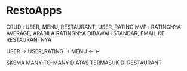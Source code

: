 # RestoApps

CRUD : USER, MENU, RESTAURANT, USER_RATING 
MVP : RATINGNYA AVERAGE, APABILA RATINGNYA DIBAWAH STANDAR, EMAIL KE RESTAURANTNYA 

USER -> USER_RATING -> MENU
     <-             <-

SKEMA MANY-TO-MANY DIATAS TERMASUK DI RESTAURANT